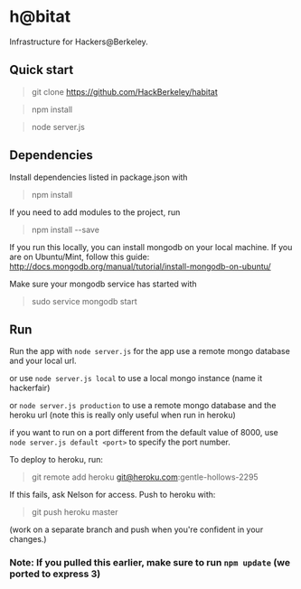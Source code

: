 h@bitat
=======

Infrastructure for Hackers@Berkeley.

Quick start
-----------

> git clone https://github.com/HackBerkeley/habitat

> npm install

> node server.js

Dependencies
------------

Install dependencies listed in package.json with
> npm install

If you need to add modules to the project, run
> npm install <package> --save

If you run this locally, you can install mongodb on your local machine. If you are on Ubuntu/Mint, follow this guide:
http://docs.mongodb.org/manual/tutorial/install-mongodb-on-ubuntu/

Make sure your mongodb service has started with
> sudo service mongodb start

Run
---

Run the app with `node server.js` for the app use a remote mongo database and your local url.

or use `node server.js local` to use a local mongo instance (name it hackerfair)

or `node server.js production` to use a remote mongo database and the heroku url (note this is really only useful when run in heroku)

if you want to run on a port different from the default value of 8000, use `node server.js default <port>` to specify the port number.

To deploy to heroku, run:
> git remote add heroku git@heroku.com:gentle-hollows-2295

If this fails, ask Nelson for access. Push to heroku with:
> git push heroku master

(work on a separate branch and push when you're confident in your changes.)

### Note: If you pulled this earlier, make sure to run `npm update` (we ported to express 3)
